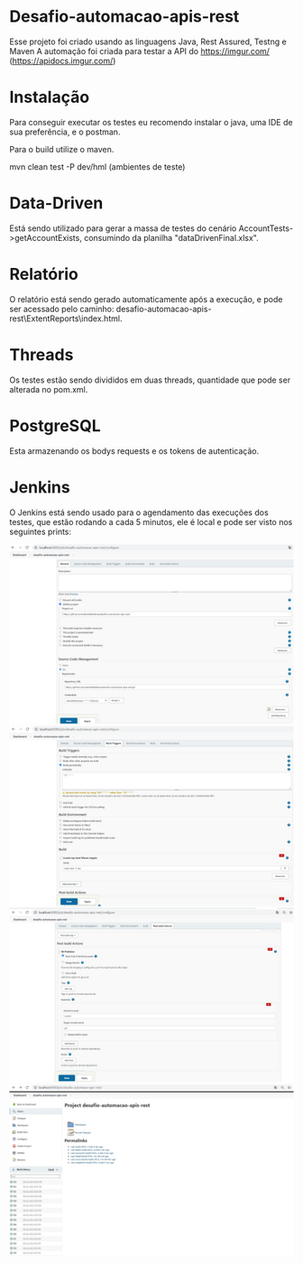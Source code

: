 # Desafio-automacao-apis-rest

Esse projeto foi criado usando as linguagens Java, Rest Assured, Testng e Maven
A automação foi criada para testar a API do https://imgur.com/ (https://apidocs.imgur.com/)<br>

# Instalação
Para conseguir executar os testes eu recomendo instalar o java, uma IDE de sua preferência, e o postman.

Para o build utilize o maven.

mvn clean test -P dev/hml (ambientes de teste)

# Data-Driven

Está sendo utilizado para gerar a massa de testes do cenário AccountTests->getAccountExists, consumindo da planilha "dataDrivenFinal.xlsx".

# Relatório

O relatório está sendo gerado automaticamente após a execução, e pode ser acessado pelo caminho: desafio-automacao-apis-rest\ExtentReports\index.html.

# Threads 

Os testes estão sendo divididos em duas threads, quantidade que pode ser alterada no pom.xml.

# PostgreSQL

Esta armazenando os bodys requests e os tokens de autenticação. 

# Jenkins

O Jenkins está sendo usado para o agendamento das execuções dos testes, que estão rodando a cada 5 minutos, ele é local e pode ser visto nos seguintes prints:

![Config1](Config1.jpeg)
![Config2](Config2.jpeg)
![Config3](Config3.jpeg)
![Execução](Execução.jpeg)
